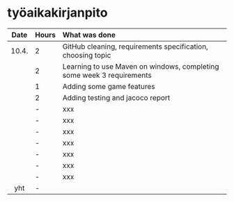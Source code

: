 # työaikakirjanpito

| Date  | Hours | What was done |
| :----:|:------| :-----|
| 10.4. | 2     | GitHub cleaning, requirements specification, choosing topic |
|       | 2     | Learning to use Maven on windows, completing some week 3 requirements |
|       | 1     | Adding some game features |
|       | 2     | Adding testing and jacoco report |
|       | -     | xxx |
|       | -     | xxx |
|       | -     | xxx |
|       | -     | xxx |
|       | -     | xxx |
|       | -     | xxx |
|       | -     | xxx |
| yht   | -     |     | 
